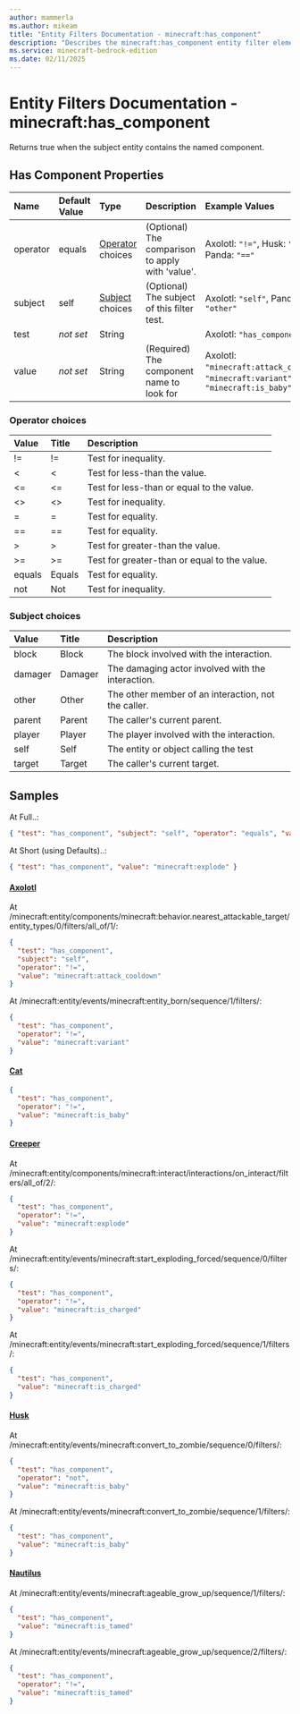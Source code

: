 ```yaml
---
author: mammerla
ms.author: mikeam
title: "Entity Filters Documentation - minecraft:has_component"
description: "Describes the minecraft:has_component entity filter element"
ms.service: minecraft-bedrock-edition
ms.date: 02/11/2025 
---
```


# Entity Filters Documentation - minecraft:has_component

Returns true when the subject entity contains the named component.


## Has Component Properties

|Name       |Default Value |Type |Description |Example Values |
|:----------|:-------------|:----|:-----------|:------------- |
| operator | equals | [Operator](#operator-choices) choices | (Optional) The comparison to apply with 'value'. | Axolotl: `"!="`, Husk: `"not"`, Panda: `"=="` | 
| subject | self | [Subject](#subject-choices) choices | (Optional) The subject of this filter test. | Axolotl: `"self"`, Panda: `"other"` | 
| test | *not set* | String |  | Axolotl: `"has_component"` | 
| value | *not set* | String | (Required) The component name to look for | Axolotl: `"minecraft:attack_cooldown"`, `"minecraft:variant"`, Cat: `"minecraft:is_baby"` | 

### Operator choices

|Value       |Title |Description |
|:-----------|:-----|:-----------|
| != | != | Test for inequality.|
| < | < | Test for less-than the value.|
| <= | <= | Test for less-than or equal to the value.|
| <> | <> | Test for inequality.|
| = | = | Test for equality.|
| == | == | Test for equality.|
| > | > | Test for greater-than the value.|
| >= | >= | Test for greater-than or equal to the value.|
| equals | Equals | Test for equality.|
| not | Not | Test for inequality.|

### Subject choices

|Value       |Title |Description |
|:-----------|:-----|:-----------|
| block | Block | The block involved with the interaction.|
| damager | Damager | The damaging actor involved with the interaction.|
| other | Other | The other member of an interaction, not the caller.|
| parent | Parent | The caller's current parent.|
| player | Player | The player involved with the interaction.|
| self | Self | The entity or object calling the test|
| target | Target | The caller's current target.|

## Samples

At Full..: 

```json
{ "test": "has_component", "subject": "self", "operator": "equals", "value": "minecraft:explode" }
```

At Short (using Defaults)..: 

```json
{ "test": "has_component", "value": "minecraft:explode" }
```

#### [Axolotl](https://github.com/Mojang/bedrock-samples/tree/preview/behavior_pack/entities/axolotl.json)

At /minecraft:entity/components/minecraft:behavior.nearest_attackable_target/entity_types/0/filters/all_of/1/: 

```json
{
  "test": "has_component",
  "subject": "self",
  "operator": "!=",
  "value": "minecraft:attack_cooldown"
}
```

At /minecraft:entity/events/minecraft:entity_born/sequence/1/filters/: 

```json
{
  "test": "has_component",
  "operator": "!=",
  "value": "minecraft:variant"
}
```

#### [Cat](https://github.com/Mojang/bedrock-samples/tree/preview/behavior_pack/entities/cat.json)


```json
{
  "test": "has_component",
  "operator": "!=",
  "value": "minecraft:is_baby"
}
```

#### [Creeper](https://github.com/Mojang/bedrock-samples/tree/preview/behavior_pack/entities/creeper.json)

At /minecraft:entity/components/minecraft:interact/interactions/on_interact/filters/all_of/2/: 

```json
{
  "test": "has_component",
  "operator": "!=",
  "value": "minecraft:explode"
}
```

At /minecraft:entity/events/minecraft:start_exploding_forced/sequence/0/filters/: 

```json
{
  "test": "has_component",
  "operator": "!=",
  "value": "minecraft:is_charged"
}
```

At /minecraft:entity/events/minecraft:start_exploding_forced/sequence/1/filters/: 

```json
{
  "test": "has_component",
  "value": "minecraft:is_charged"
}
```

#### [Husk](https://github.com/Mojang/bedrock-samples/tree/preview/behavior_pack/entities/husk.json)

At /minecraft:entity/events/minecraft:convert_to_zombie/sequence/0/filters/: 

```json
{
  "test": "has_component",
  "operator": "not",
  "value": "minecraft:is_baby"
}
```

At /minecraft:entity/events/minecraft:convert_to_zombie/sequence/1/filters/: 

```json
{
  "test": "has_component",
  "value": "minecraft:is_baby"
}
```

#### [Nautilus](https://github.com/Mojang/bedrock-samples/tree/preview/behavior_pack/entities/nautilus.json)

At /minecraft:entity/events/minecraft:ageable_grow_up/sequence/1/filters/: 

```json
{
  "test": "has_component",
  "value": "minecraft:is_tamed"
}
```

At /minecraft:entity/events/minecraft:ageable_grow_up/sequence/2/filters/: 

```json
{
  "test": "has_component",
  "operator": "!=",
  "value": "minecraft:is_tamed"
}
```
